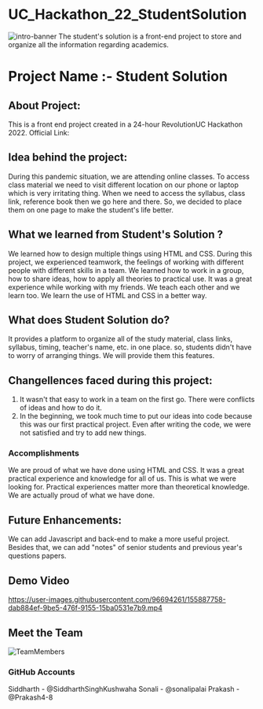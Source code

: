# UC_Hackathon_22_StudentSolution
![intro-banner](https://user-images.githubusercontent.com/71840834/155874461-d08cdb30-0280-4f05-8ddd-04add5e43422.jpg)
The student's solution is a front-end project to store and organize all the information regarding academics.
# Project Name :- Student Solution

## About Project:
This is a front end project created in a 24-hour RevolutionUC Hackathon 2022.
Official Link: 

## Idea behind the project:
During this pandemic situation, we are attending online classes. To access class material we need to visit different location on our phone or laptop which is very irritating thing. When we need to access the syllabus, class link, reference book then we go here and there. So, we decided to place them on one page to make the student's life better.

## What we learned from Student's Solution ?
We learned how to design multiple things using HTML and CSS. During this project, we experienced teamwork, the feelings of working with different people with different skills in a team. We learned how to work in a group, how to share ideas, how to apply all theories to practical use. It was a great experience while working with my friends. We teach each other and we learn too. We learn the use of HTML and CSS in a better way.

## What does Student Solution do?
It provides a platform to organize all of the study material, class links, syllabus, timing, teacher's name, etc. in one place. so, students didn't have to worry of arranging things. We will provide them this features.

## Changellences faced during this project:
1. It wasn't that easy to work in a team on the first go. There were conflicts of ideas and how to do it.
2. In the beginning, we took much time to put our ideas into code because this was our first practical project. Even after writing the code, we were not satisfied and try to add new things.

### Accomplishments
We are proud of what we have done using HTML and CSS. It was a great practical experience and knowledge for all of us. This is what we were looking for. Practical experiences matter more than theoretical knowledge. We are actually proud of what we have done.

## Future Enhancements:
We can add Javascript and back-end to make a more useful project. Besides that, we can add "notes" of senior students and previous year's questions papers.

## Demo Video
https://user-images.githubusercontent.com/96694261/155887758-dab884ef-9be5-476f-9155-15ba0531e7b9.mp4

## Meet the Team
![TeamMembers](https://user-images.githubusercontent.com/96694261/155887911-f8103b33-43e3-4fce-8a13-2bfa82ac263d.jpeg)

### GitHub Accounts
Siddharth - @SiddharthSinghKushwaha
Sonali - @sonalipalai
Prakash - @Prakash4-8
